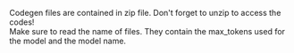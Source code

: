 Codegen files are contained in zip file. Don't forget to unzip to access the codes!<br>
Make sure to read the name of files. They contain the max_tokens used for the model and the model name.<br>

